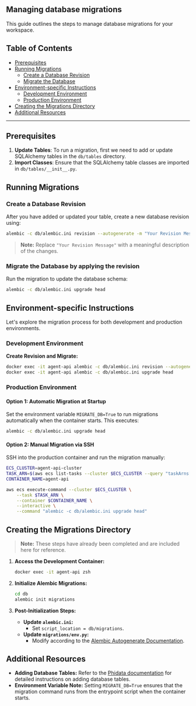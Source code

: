 ## Managing database migrations

This guide outlines the steps to manage database migrations for your workspace.

## Table of Contents

- [Prerequisites](#prerequisites)
- [Running Migrations](#running-migrations)
  - [Create a Database Revision](#create-a-database-revision)
  - [Migrate the Database](#migrate-the-database)
- [Environment-specific Instructions](#environment-specific-instructions)
  - [Development Environment](#development-environment)
  - [Production Environment](#production-environment)
- [Creating the Migrations Directory](#creating-the-migrations-directory)
- [Additional Resources](#additional-resources)

---

## Prerequisites

1. **Update Tables**: To run a migration, first we need to add or update SQLAlchemy tables in the `db/tables` directory.
2. **Import Classes**: Ensure that the SQLAlchemy table classes are imported in `db/tables/__init__.py`.

## Running Migrations

### Create a Database Revision

After you have added or updated your table, create a new database revision using:

```bash
alembic -c db/alembic.ini revision --autogenerate -m "Your Revision Message"
```

> **Note:** Replace `"Your Revision Message"` with a meaningful description of the changes.

### Migrate the Database by applying the revision

Run the migration to update the database schema:

```bash
alembic -c db/alembic.ini upgrade head
```

## Environment-specific Instructions

Let's explore the migration process for both development and production environments.

### Development Environment

**Create Revision and Migrate:**

```bash
docker exec -it agent-api alembic -c db/alembic.ini revision --autogenerate -m "Your Revision Message"
docker exec -it agent-api alembic -c db/alembic.ini upgrade head
```

### Production Environment

#### Option 1: Automatic Migration at Startup

Set the environment variable `MIGRATE_DB=True` to run migrations automatically when the container starts. This executes:

```bash
alembic -c db/alembic.ini upgrade head
```

#### Option 2: Manual Migration via SSH

SSH into the production container and run the migration manually:

```bash
ECS_CLUSTER=agent-api-cluster
TASK_ARN=$(aws ecs list-tasks --cluster $ECS_CLUSTER --query "taskArns[0]" --output text)
CONTAINER_NAME=agent-api

aws ecs execute-command --cluster $ECS_CLUSTER \
    --task $TASK_ARN \
    --container $CONTAINER_NAME \
    --interactive \
    --command "alembic -c db/alembic.ini upgrade head"
```

## Creating the Migrations Directory

> **Note:** These steps have already been completed and are included here for reference.

1. **Access the Development Container:**

    ```bash
    docker exec -it agent-api zsh
    ```

2. **Initialize Alembic Migrations:**

    ```bash
    cd db
    alembic init migrations
    ```

3. **Post-Initialization Steps:**

    - **Update `alembic.ini`:**
        - Set `script_location = db/migrations`.
    - **Update `migrations/env.py`:**
        - Modify according to the [Alembic Autogenerate Documentation](https://alembic.sqlalchemy.org/en/latest/autogenerate.html).

## Additional Resources

- **Adding Database Tables:** Refer to the [Phidata documentation](https://docs.phidata.com/templates/how-to/database-tables) for detailed instructions on adding database tables.
- **Environment Variable Note:** Setting `MIGRATE_DB=True` ensures that the migration command runs from the entrypoint script when the container starts.
